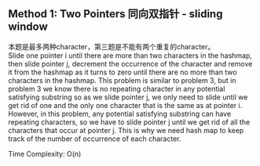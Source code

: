 ## Method 1: Two Pointers 同向双指针 - sliding window

本题是最多两种character，第三题是不能有两个重复的character。</br>
Slide one pointer i until there are more than two characters in the hashmap, then slide pointer j, decrement the occurrence of the character and remove it from the hashmap as it turns to zero until there are no more than two characters in 
the hashmap. This problem is similar to problem 3, but in problem 3 we know there is no repeating character in any potential
satisfying substring so as we slide pointer j, we only need to slide until we get rid of one and the only one character that is the same
as at pointer i. However, in this problem, any potential satisfying substring can have repeating characters, so we have to slide pointer j until we get rid of all the characters that occur at pointer j. This is why we need hash map to keep track of the number of 
occurrence of each character.

Time Complexity: O(n)
